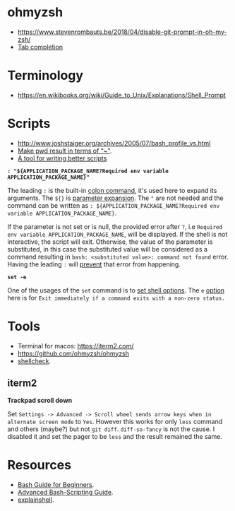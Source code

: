 # ohmyzsh

- https://www.stevenrombauts.be/2018/04/disable-git-prompt-in-oh-my-zsh/
- [Tab completion](https://medium.com/@herryhan2435/using-aws-cli-with-fzf-on-ohmyzsh-ec995ee3784f)

# Terminology

- https://en.wikibooks.org/wiki/Guide_to_Unix/Explanations/Shell_Prompt

# Scripts

- http://www.joshstaiger.org/archives/2005/07/bash_profile_vs.html
- [Make pwd result in terms of “~"](https://unix.stackexchange.com/questions/207210/make-pwd-result-in-terms-of).
- [A tool for writing better scripts](https://github.com/google/zx)

**`: "${APPLICATION_PACKAGE_NAME?Required env variable APPLICATION_PACKAGE_NAME}"`**

The leading `:` is the built-in [colon command](https://gerardnico.com/lang/bash/double_point), it's used here to expand its arguments. The `${}` is [parameter expansion](https://gerardnico.com/lang/bash/parameter_expansion). The `"` are not needed and the command can be written as `: ${APPLICATION_PACKAGE_NAME?Required env variable APPLICATION_PACKAGE_NAME}`.

If the parameter is not set or is null, the provided error after `?`, i.e `Required env variable APPLICATION_PACKAGE_NAME`, will be displayed. If the shell is not interactive, the script will exit. Otherwise, the value of the parameter is substituted, in this case the substituted value will be considered as a command resulting in `bash: <substituted value>: command not found` error. Having the leading `:` will [prevent](https://aplawrence.com/Basics/leading-colon.html) that error from happening.

**`set -e`**

One of the usages of the `set` command is to [set shell options](https://bash.cyberciti.biz/guide/Setting_shell_options). The `e` [option](http://linuxcommand.org/lc3_man_pages/seth.html) here is for `Exit immediately if a command exits with a non-zero status.`

# Tools

- Terminal for macos: https://iterm2.com/
- https://github.com/ohmyzsh/ohmyzsh
- [shellcheck](https://github.com/koalaman/shellcheck).

## iterm2

**Trackpad scroll down**

Set `Settings -> Advanced -> Scroll wheel sends arrow keys when in alternate screen mode` to `Yes`. However this works for only `less` command and others (maybe?) but not `git diff`. `diff-so-fancy` is not the cause. I disabled it and set the pager to be `less` and the result remained the same.

# Resources

- [Bash Guide for Beginners](https://www.tldp.org/LDP/Bash-Beginners-Guide/html/index.html).
- [Advanced Bash-Scripting Guide](https://www.tldp.org/LDP/abs/html/index.html).
- [explainshell](https://explainshell.com/).
